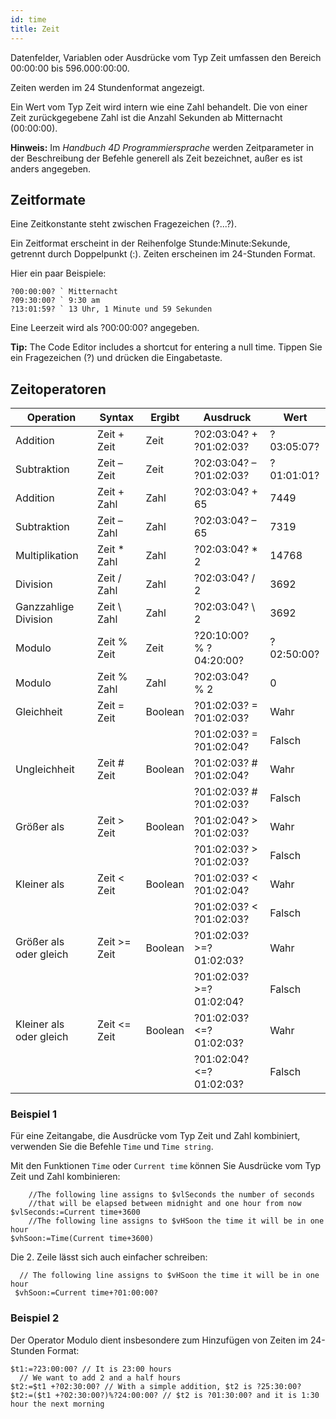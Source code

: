 ```yaml
---
id: time
title: Zeit
---
```


Datenfelder, Variablen oder Ausdrücke vom Typ Zeit umfassen den Bereich 00:00:00 bis 596.000:00:00.

Zeiten werden im 24 Stundenformat angezeigt.

Ein Wert vom Typ Zeit wird intern wie eine Zahl behandelt. Die von einer Zeit zurückgegebene Zahl ist die Anzahl Sekunden ab Mitternacht (00:00:00).

**Hinweis:** Im *Handbuch 4D Programmiersprache* werden Zeitparameter in der Beschreibung der Befehle generell als Zeit bezeichnet, außer es ist anders angegeben.

## Zeitformate

Eine Zeitkonstante steht zwischen Fragezeichen (?...?).

Ein Zeitformat erscheint in der Reihenfolge Stunde:Minute:Sekunde, getrennt durch Doppelpunkt (:). Zeiten erscheinen im 24-Stunden Format.

Hier ein paar Beispiele:

```4d
?00:00:00? ` Mitternacht
?09:30:00? ` 9:30 am
?13:01:59? ` 13 Uhr, 1 Minute und 59 Sekunden
```

Eine Leerzeit wird als ?00:00:00? angegeben.

**Tip:** The Code Editor includes a shortcut for entering a null time. Tippen Sie ein Fragezeichen (?) und drücken die Eingabetaste.

## Zeitoperatoren

| Operation               | Syntax       | Ergibt  | Ausdruck                | Wert       |
| ----------------------- | ------------ | ------- | ----------------------- | ---------- |
| Addition                | Zeit + Zeit  | Zeit    | ?02:03:04? + ?01:02:03? | ?03:05:07? |
| Subtraktion             | Zeit – Zeit  | Zeit    | ?02:03:04? – ?01:02:03? | ?01:01:01? |
| Addition                | Zeit + Zahl  | Zahl    | ?02:03:04? + 65         | 7449       |
| Subtraktion             | Zeit – Zahl  | Zahl    | ?02:03:04? – 65         | 7319       |
| Multiplikation          | Zeit * Zahl  | Zahl    | ?02:03:04? * 2          | 14768      |
| Division                | Zeit / Zahl  | Zahl    | ?02:03:04? / 2          | 3692       |
| Ganzzahlige Division    | Zeit \ Zahl | Zahl    | ?02:03:04? \ 2         | 3692       |
| Modulo                  | Zeit % Zeit  | Zeit    | ?20:10:00? % ?04:20:00? | ?02:50:00? |
| Modulo                  | Zeit % Zahl  | Zahl    | ?02:03:04? % 2          | 0          |
| Gleichheit              | Zeit = Zeit  | Boolean | ?01:02:03? = ?01:02:03? | Wahr       |
|                         |              |         | ?01:02:03? = ?01:02:04? | Falsch     |
| Ungleichheit            | Zeit # Zeit  | Boolean | ?01:02:03? # ?01:02:04? | Wahr       |
|                         |              |         | ?01:02:03? # ?01:02:03? | Falsch     |
| Größer als              | Zeit > Zeit  | Boolean | ?01:02:04? > ?01:02:03? | Wahr       |
|                         |              |         | ?01:02:03? > ?01:02:03? | Falsch     |
| Kleiner als             | Zeit < Zeit  | Boolean | ?01:02:03? < ?01:02:04? | Wahr       |
|                         |              |         | ?01:02:03? < ?01:02:03? | Falsch     |
| Größer als oder gleich  | Zeit >= Zeit | Boolean | ?01:02:03? >=?01:02:03? | Wahr       |
|                         |              |         | ?01:02:03? >=?01:02:04? | Falsch     |
| Kleiner als oder gleich | Zeit <= Zeit | Boolean | ?01:02:03? <=?01:02:03? | Wahr       |
|                         |              |         | ?01:02:04? <=?01:02:03? | Falsch     |

### Beispiel 1

Für eine Zeitangabe, die Ausdrücke vom Typ Zeit und Zahl kombiniert, verwenden Sie die Befehle `Time` und `Time string`.

Mit den Funktionen `Time` oder `Current time` können Sie Ausdrücke vom Typ Zeit und Zahl kombinieren:

```4d
    //The following line assigns to $vlSeconds the number of seconds   
    //that will be elapsed between midnight and one hour from now
$vlSeconds:=Current time+3600
    //The following line assigns to $vHSoon the time it will be in one hour
$vhSoon:=Time(Current time+3600)
```

Die 2. Zeile lässt sich auch einfacher schreiben:

```4d
  // The following line assigns to $vHSoon the time it will be in one hour
 $vhSoon:=Current time+?01:00:00?
```

### Beispiel 2

Der Operator Modulo dient insbesondere zum Hinzufügen von Zeiten im 24-Stunden Format:

```4d
$t1:=?23:00:00? // It is 23:00 hours
  // We want to add 2 and a half hours
$t2:=$t1 +?02:30:00? // With a simple addition, $t2 is ?25:30:00?
$t2:=($t1 +?02:30:00?)%?24:00:00? // $t2 is ?01:30:00? and it is 1:30 hour the next morning
```

